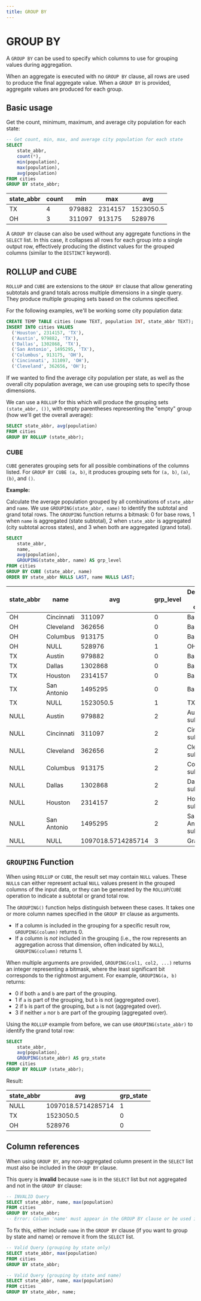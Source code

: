 ```yaml
---
title: GROUP BY
---
```


# GROUP BY

A `GROUP BY` can be used to specify which columns to use for grouping values
during aggregation.

When an aggregate is executed with no `GROUP BY` clause, all rows are used to
produce the final aggregate value. When a `GROUP BY` is provided, aggregate
values are produced for each group.

## Basic usage

Get the count, minimum, maximum, and average city population for each state:

```sql
-- Get count, min, max, and average city population for each state
SELECT
    state_abbr,
    count(*),
    min(population),
    max(population),
    avg(population)
FROM cities
GROUP BY state_abbr;
```

| state_abbr | count | min    | max     | avg                |
|------------|-------|--------|---------|--------------------|
| TX         | 4     | 979882 | 2314157 | 1523050.5          |
| OH         | 3     | 311097 | 913175  | 528976             |

A `GROUP BY` clause can also be used without any aggregate functions in the
`SELECT` list. In this case, it collapses all rows for each group into a single
output row, effectively producing the distinct values for the grouped columns
(similar to the `DISTINCT` keyword).

## ROLLUP and CUBE

`ROLLUP` and `CUBE` are extensions to the `GROUP BY` clause that allow
generating subtotals and grand totals across multiple dimensions in a single
query. They produce multiple grouping sets based on the columns specified.

For the following examples, we'll be working some city population data:

```sql
CREATE TEMP TABLE cities (name TEXT, population INT, state_abbr TEXT);
INSERT INTO cities VALUES
  ('Houston', 2314157, 'TX'),
  ('Austin', 979882, 'TX'),
  ('Dallas', 1302868, 'TX'),
  ('San Antonio', 1495295, 'TX'),
  ('Columbus', 913175, 'OH'),
  ('Cincinnati', 311097, 'OH'),
  ('Cleveland', 362656, 'OH');
```

If we wanted to find the average city population per state, as well as the
overall city population average, we can use grouping sets to specify those
dimensions.

We can use a `ROLLUP` for this which will produce the grouping sets
`(state_abbr, ())`, with empty parentheses representing the "empty" group (how
we'll get the overall average):

```sql
SELECT state_abbr, avg(population)
FROM cities
GROUP BY ROLLUP (state_abbr);
```

### CUBE

`CUBE` generates grouping sets for all possible combinations of the columns
listed. For `GROUP BY CUBE (a, b)`, it produces grouping sets for `(a, b)`,
`(a)`, `(b)`, and `()`.

**Example:**

Calculate the average population grouped by all combinations of `state_abbr` and
`name`. We use `GROUPING(state_abbr, name)` to identify the subtotal and grand
total rows. The `GROUPING` function returns a bitmask: 0 for base rows, 1 when
`name` is aggregated (state subtotal), 2 when `state_abbr` is aggregated (city
subtotal across states), and 3 when both are aggregated (grand total).

```sql
SELECT
    state_abbr,
    name,
    avg(population),
    GROUPING(state_abbr, name) AS grp_level
FROM cities
GROUP BY CUBE (state_abbr, name)
ORDER BY state_abbr NULLS LAST, name NULLS LAST;
```

| state_abbr | name        | avg                | grp_level | Description (not in output) |
|------------|-------------|--------------------|-----------|--------------------|
| OH         | Cincinnati  | 311097             | 0         | Base row           |
| OH         | Cleveland   | 362656             | 0         | Base row           |
| OH         | Columbus    | 913175             | 0         | Base row           |
| OH         | NULL        | 528976             | 1         | OH subtotal        |
| TX         | Austin      | 979882             | 0         | Base row           |
| TX         | Dallas      | 1302868            | 0         | Base row           |
| TX         | Houston     | 2314157            | 0         | Base row           |
| TX         | San Antonio | 1495295            | 0         | Base row           |
| TX         | NULL        | 1523050.5          | 1         | TX subtotal        |
| NULL       | Austin      | 979882             | 2         | Austin subtotal    |
| NULL       | Cincinnati  | 311097             | 2         | Cincinnati subtotal|
| NULL       | Cleveland   | 362656             | 2         | Cleveland subtotal |
| NULL       | Columbus    | 913175             | 2         | Columbus subtotal  |
| NULL       | Dallas      | 1302868            | 2         | Dallas subtotal    |
| NULL       | Houston     | 2314157            | 2         | Houston subtotal   |
| NULL       | San Antonio | 1495295            | 2         | San Antonio subtotal|
| NULL       | NULL        | 1097018.5714285714 | 3         | Grand total        |

## `GROUPING` Function

When using `ROLLUP` or `CUBE`, the result set may contain `NULL` values. These
`NULL`s can either represent actual `NULL` values present in the grouped columns
of the input data, or they can be generated by the `ROLLUP`/`CUBE` operation to
indicate a subtotal or grand total row.

The `GROUPING()` function helps distinguish between these cases. It takes one or
more column names specified in the `GROUP BY` clause as arguments.

- If a column is included in the grouping for a specific result row,
  `GROUPING(column)` returns 0.
- If a column is *not* included in the grouping (i.e., the row represents an
  aggregation across that dimension, often indicated by `NULL`),
  `GROUPING(column)` returns 1.

When multiple arguments are provided, `GROUPING(col1, col2, ...)` returns an
integer representing a bitmask, where the least significant bit corresponds to
the rightmost argument. For example, `GROUPING(a, b)` returns:

- 0 if both `a` and `b` are part of the grouping.
- 1 if `a` is part of the grouping, but `b` is not (aggregated over).
- 2 if `b` is part of the grouping, but `a` is not (aggregated over).
- 3 if neither `a` nor `b` are part of the grouping (aggregated over).

Using the `ROLLUP` example from before, we can use `GROUPING(state_abbr)` to identify the grand total row:

```sql
SELECT
    state_abbr,
    avg(population),
    GROUPING(state_abbr) AS grp_state
FROM cities
GROUP BY ROLLUP (state_abbr);
```

Result:

| state_abbr | avg                | grp_state |
|------------|--------------------|-----------|
| NULL       | 1097018.5714285714 | 1         |
| TX         | 1523050.5          | 0         |
| OH         | 528976             | 0         |

## Column references

When using `GROUP BY`, any non-aggregated column present in the `SELECT` list
must also be included in the `GROUP BY` clause.

This query is **invalid** because `name` is in the `SELECT` list but not
aggregated and not in the `GROUP BY` clause:

```sql
-- INVALID Query
SELECT state_abbr, name, max(population)
FROM cities
GROUP BY state_abbr;
-- Error: Column 'name' must appear in the GROUP BY clause or be used in an aggregate function
```

To fix this, either include `name` in the `GROUP BY` clause (if you want to
group by state and name) or remove it from the `SELECT` list.

```sql
-- Valid Query (grouping by state only)
SELECT state_abbr, max(population)
FROM cities
GROUP BY state_abbr;

-- Valid Query (grouping by state and name)
SELECT state_abbr, name, max(population)
FROM cities
GROUP BY state_abbr, name;
```

